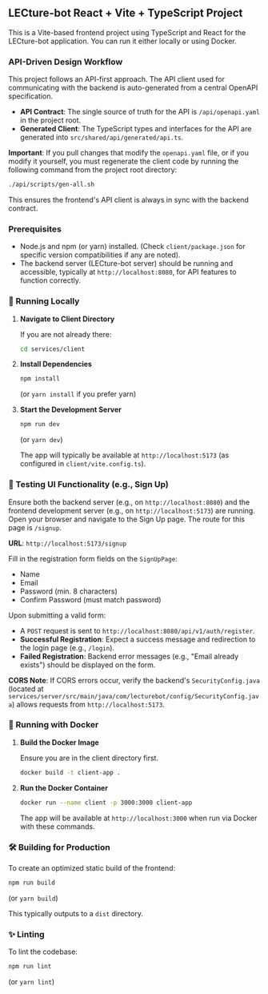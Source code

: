## LECture-bot React + Vite + TypeScript Project

This is a Vite-based frontend project using TypeScript and React for the LECture-bot application. You can run it either locally or using Docker.

### API-Driven Design Workflow

This project follows an API-first approach. The API client used for communicating with the backend is auto-generated from a central OpenAPI specification.

- **API Contract**: The single source of truth for the API is `/api/openapi.yaml` in the project root.
- **Generated Client**: The TypeScript types and interfaces for the API are generated into `src/shared/api/generated/api.ts`.

**Important**: If you pull changes that modify the `openapi.yaml` file, or if you modify it yourself, you must regenerate the client code by running the following command from the project root directory:

```bash
./api/scripts/gen-all.sh
```

This ensures the frontend's API client is always in sync with the backend contract.

### Prerequisites

- Node.js and npm (or yarn) installed. (Check `client/package.json` for specific version compatibilities if any are noted).
- The backend server (LECture-bot server) should be running and accessible, typically at `http://localhost:8080`, for API features to function correctly.

### 🚀 Running Locally

1. **Navigate to Client Directory**

    If you are not already there:

    ```bash
    cd services/client
    ```

2. **Install Dependencies**

    ```bash
    npm install
    ```

    (or `yarn install` if you prefer yarn)

3. **Start the Development Server**

    ```bash
    npm run dev
    ```

    (or `yarn dev`)

    The app will typically be available at `http://localhost:5173` (as configured in `client/vite.config.ts`).

### 🧪 Testing UI Functionality (e.g., Sign Up)

Ensure both the backend server (e.g., on `http://localhost:8080`) and the frontend development server (e.g., on `http://localhost:5173`) are running. Open your browser and navigate to the Sign Up page. The route for this page is `/signup`.

**URL**: `http://localhost:5173/signup`

Fill in the registration form fields on the `SignUpPage`:

- Name
- Email
- Password (min. 8 characters)
- Confirm Password (must match password)

Upon submitting a valid form:

- A `POST` request is sent to `http://localhost:8080/api/v1/auth/register`.
- **Successful Registration**: Expect a success message and redirection to the login page (e.g., `/login`).
- **Failed Registration**: Backend error messages (e.g., "Email already exists") should be displayed on the form.

**CORS Note**: If CORS errors occur, verify the backend's `SecurityConfig.java` (located at `services/server/src/main/java/com/lecturebot/config/SecurityConfig.java`) allows requests from `http://localhost:5173`.

### 🐳 Running with Docker

1. **Build the Docker Image**

    Ensure you are in the client directory first.

    ```bash
    docker build -t client-app .
    ```

2. **Run the Docker Container**

    ```bash
    docker run --name client -p 3000:3000 client-app
    ```

    The app will be available at `http://localhost:3000` when run via Docker with these commands.

### 🛠️ Building for Production

To create an optimized static build of the frontend:

```bash
npm run build
```

(or `yarn build`)

This typically outputs to a `dist` directory.

### ✨ Linting

To lint the codebase:

```bash
npm run lint
```

(or `yarn lint`)
